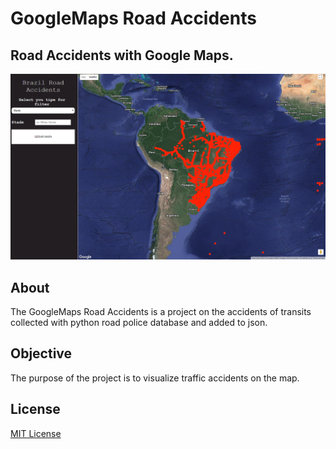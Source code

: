 # GoogleMaps Road Accidents
## Road Accidents with Google Maps.

![screen shot 2015-06-20](https://raw.githubusercontent.com/oguhpereira/GoogleMaps-Road-Accidents/master/screenshot.PNG)

## About 
The GoogleMaps Road Accidents is a project on the accidents of transits collected with python road police database and added to json.

## Objective 
The purpose of the project is to visualize traffic accidents on the map.

## License

[MIT License](./LICENSE)
